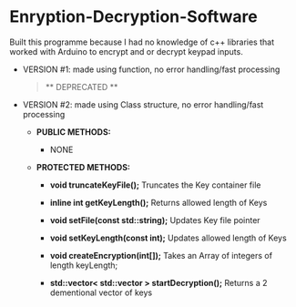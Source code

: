 # Enryption-Decryption-Software
Built this programme because I had no knowledge of c++ libraries that worked with Arduino to encrypt and or decrypt keypad inputs.

  - VERSION #1: made using function, no error handling/fast processing
  
    > ** DEPRECATED **
  
  - VERSION #2: made using Class structure, no error handling/fast processing

    - **PUBLIC METHODS:**
      - NONE
        
        
     
    - **PROTECTED METHODS:**
    
    
      - **void truncateKeyFile();**
        Truncates the Key container file
        
      - **inline int getKeyLength();**
         Returns allowed length of Keys
         
      - **void setFile(const std::string);**
         Updates Key file pointer
         
      - **void setKeyLength(const int);**
         Updates allowed length of Keys
         
      - **void createEncryption(int[]);** 
        Takes an Array of integers of length keyLength;
        
      - **std::vector< std::vector<int> > startDecryption();**
        Returns a 2 dementional vector of keys
      
